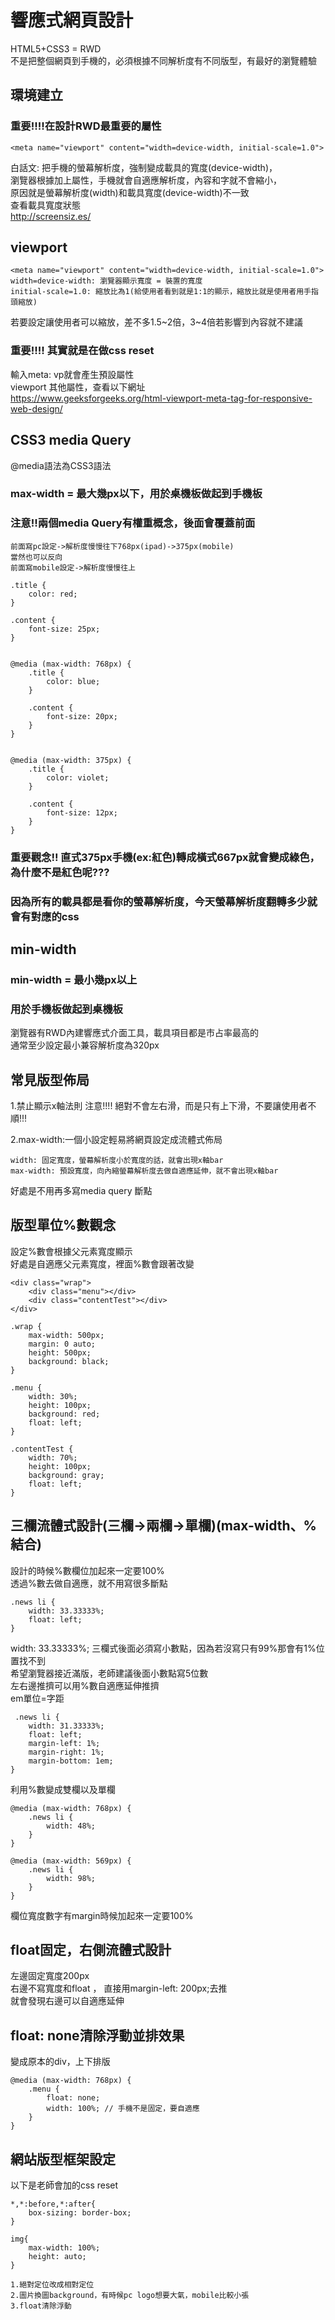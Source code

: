 # 響應式網頁設計
HTML5+CSS3 = RWD<br/>
不是把整個網頁到手機的，必須根據不同解析度有不同版型，有最好的瀏覽體驗<br/>

## 環境建立
### 重要!!!!在設計RWD最重要的屬性
```
<meta name="viewport" content="width=device-width, initial-scale=1.0">
```
白話文: 把手機的螢幕解析度，強制變成載具的寬度(device-width)，<br/>
瀏覽器根據加上屬性，手機就會自適應解析度，內容和字就不會縮小，<br/>
原因就是螢幕解析度(width)和載具寬度(device-width)不一致<br/>
查看載具寬度狀態<br/>
http://screensiz.es/<br/>

## viewport
```
<meta name="viewport" content="width=device-width, initial-scale=1.0">
width=device-width: 瀏覽器顯示寬度 = 裝置的寬度
initial-scale=1.0: 縮放比為1(給使用者看到就是1:1的顯示，縮放比就是使用者用手指頭縮放)
```
若要設定讓使用者可以縮放，差不多1.5~2倍，3~4倍若影響到內容就不建議
### 重要!!!! 其實就是在做css reset

輸入meta: vp就會產生預設屬性<br/>
viewport 其他屬性，查看以下網址<br/>
https://www.geeksforgeeks.org/html-viewport-meta-tag-for-responsive-web-design/<br/>

## CSS3 media Query
@media語法為CSS3語法<br/>
### max-width = 最大幾px以下，用於桌機板做起到手機板

### 注意!!兩個media Query有權重概念，後面會覆蓋前面
```
前面寫pc設定->解析度慢慢往下768px(ipad)->375px(mobile)
當然也可以反向
前面寫mobile設定->解析度慢慢往上
```

```
.title {
    color: red;
}

.content {
    font-size: 25px;
}


@media (max-width: 768px) {
    .title {
        color: blue;
    }

    .content {
        font-size: 20px;
    }
}


@media (max-width: 375px) {
    .title {
        color: violet;
    }

    .content {
        font-size: 12px;
    }
}
```
### 重要觀念!! 直式375px手機(ex:紅色)轉成橫式667px就會變成綠色，為什麼不是紅色呢???
### 因為所有的載具都是看你的螢幕解析度，今天螢幕解析度翻轉多少就會有對應的css

## min-width
### min-width = 最小幾px以上
### 用於手機板做起到桌機板

瀏覽器有RWD內建響應式介面工具，載具項目都是市占率最高的<br/>
通常至少設定最小兼容解析度為320px
<br/>
## 常見版型佈局
1.禁止顯示x軸法則
注意!!!! 絕對不會左右滑，而是只有上下滑，不要讓使用者不順!!!<br/>

2.max-width:一個小設定輕易將網頁設定成流體式佈局<br/>
```
width: 固定寬度，螢幕解析度小於寬度的話，就會出現x軸bar
max-width: 預設寬度，向內縮螢幕解析度去做自適應延伸，就不會出現x軸bar
```
好處是不用再多寫media query 斷點

## 版型單位%數觀念
設定%數會根據父元素寬度顯示<br/>
好處是自適應父元素寬度，裡面%數會跟著改變<br/>
```
<div class="wrap">
    <div class="menu"></div>
    <div class="contentTest"></div>
</div>
```
```
.wrap {
    max-width: 500px;
    margin: 0 auto;
    height: 500px;
    background: black;
}

.menu {
    width: 30%;
    height: 100px;
    background: red;
    float: left;
}

.contentTest {
    width: 70%;
    height: 100px;
    background: gray;
    float: left;
}
```

## 三欄流體式設計(三欄->兩欄->單欄)(max-width、%結合)
設計的時候%數欄位加起來一定要100%<br/>
透過%數去做自適應，就不用寫很多斷點<br/>
```
.news li {
    width: 33.33333%;
    float: left;
}
```
width: 33.33333%; 三欄式後面必須寫小數點，因為若沒寫只有99%那會有1%位置找不到<br/>
希望瀏覽器接近滿版，老師建議後面小數點寫5位數<br/>
左右邊推擠可以用%數自適應延伸推擠<br/>
em單位=字距<br/>
```
 .news li {
    width: 31.33333%;
    float: left;
    margin-left: 1%;
    margin-right: 1%;
    margin-bottom: 1em;
}
```

利用%數變成雙欄以及單欄
```
@media (max-width: 768px) {
    .news li {
        width: 48%;
    }
}

@media (max-width: 569px) {
    .news li {
        width: 98%;
    }
}
```

欄位寬度數字有margin時候加起來一定要100%<br/>

## float固定，右側流體式設計
左邊固定寬度200px<br/>
右邊不寫寬度和float ， 直接用margin-left: 200px;去推<br/>
就會發現右邊可以自適應延伸<br/>

## float: none清除浮動並排效果
變成原本的div，上下排版<br/>
```
@media (max-width: 768px) {
    .menu {
        float: none;
        width: 100%; // 手機不是固定，要自適應
    }
}
```

## 網站版型框架設定
以下是老師會加的css reset
```
*,*:before,*:after{
    box-sizing: border-box;
}

img{
    max-width: 100%;
    height: auto;
}
```
```
1.絕對定位改成相對定位
2.圖片換圖background，有時候pc logo想要大氣，mobile比較小張
3.float清除浮動
```
